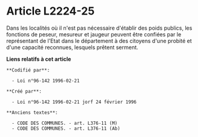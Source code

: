 # Article L2224-25

Dans les localités où il n'est pas nécessaire d'établir des poids publics, les fonctions de peseur, mesureur et jaugeur
peuvent être confiées par le représentant de l'Etat dans le département à des citoyens d'une probité et d'une capacité
reconnues, lesquels prêtent serment.

**Liens relatifs à cet article**

	**Codifié par**:

	  - Loi n°96-142 1996-02-21

	**Créé par**:

	  - Loi n°96-142 1996-02-21 jorf 24 février 1996

	**Anciens textes**:

	  - CODE DES COMMUNES. - art. L376-11 (M)
	  - CODE DES COMMUNES. - art. L376-11 (Ab)
